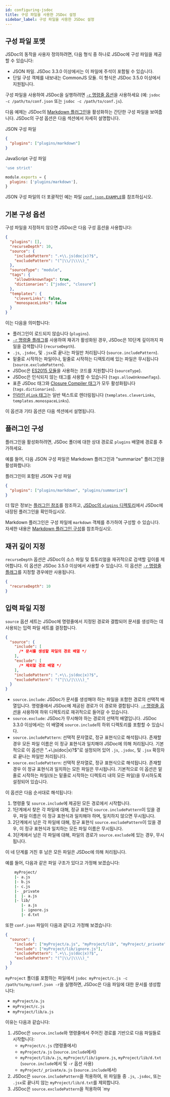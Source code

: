 ```yaml
---
id: configuring-jsdoc
title: 구성 파일을 사용한 JSDoc 설정
sidebar_label: 구성 파일을 사용한 JSDoc 설정
---
```


## 구성 파일 포맷

JSDoc의 동작을 사용자 정의하려면, 다음 형식 중 하나로 JSDoc에 구성 파일을 제공할 수 있습니다:

- JSON 파일. JSDoc 3.3.0 이상에서는 이 파일에 주석이 포함될 수 있습니다.
- 단일 구성 객체를 내보내는 CommonJS 모듈. 이 형식은 JSDoc 3.5.0 이상에서 지원됩니다.

구성 파일을 사용하여 JSDoc을 실행하려면 [`-c` 명령줄 옵션](./commandline.md)을 사용하세요 (예: `jsdoc -c /path/to/conf.json` 또는 `jsdoc -c /path/to/conf.js`).

다음 예제는 JSDoc의 [Markdown 플러그인](./plugins-markdown.md)을 활성화하는 간단한 구성 파일을 보여줍니다. JSDoc의 구성 옵션은 다음 섹션에서 자세히 설명합니다.

JSON 구성 파일

```json
{
  "plugins": ["plugins/markdown"]
}
```

JavaScript 구성 파일

```js
'use strict'

module.exports = {
  plugins: ['plugins/markdown'],
}
```

JSON 구성 파일의 더 포괄적인 예는 파일 [`conf.json.EXAMPLE`](https://github.com/jsdoc3/jsdoc/blob/master/conf.json.EXAMPLE)를 참조하십시오.

## 기본 구성 옵션

구성 파일을 지정하지 않으면 JSDoc은 다음 구성 옵션을 사용합니다:

```json
{
  "plugins": [],
  "recurseDepth": 10,
  "source": {
    "includePattern": ".+\\.js(doc|x)?$",
    "excludePattern": "(^|\\/|\\\\)_"
  },
  "sourceType": "module",
  "tags": {
    "allowUnknownTags": true,
    "dictionaries": ["jsdoc", "closure"]
  },
  "templates": {
    "cleverLinks": false,
    "monospaceLinks": false
  }
}
```

이는 다음을 의미합니다:

- 플러그인이 로드되지 않습니다 (`plugins`).
- [`-r` 명령줄 플래그](./commandline.md)를 사용하여 재귀가 활성화된 경우, JSDoc은 10단계 깊이까지 파일을 검색합니다 (`recurseDepth`).
- `.js`, `.jsdoc`, 및 `.jsx`로 끝나는 파일만 처리됩니다 (`source.includePattern`).
- 밑줄로 시작하는 파일이나, 밑줄로 시작하는 디렉토리에 있는 파일은 무시됩니다 (`source.excludePattern`).
- JSDoc은 [ES2015 모듈](../howto/es2015-modules.md)을 사용하는 코드를 지원합니다 (`sourceType`).
- JSDoc은 인식되지 않는 태그를 사용할 수 있습니다 (`tags.allowUnknownTags`).
- 표준 JSDoc 태그와 [Closure Compiler 태그](https://github.com/google/closure-compiler/wiki/Annotating-JavaScript-for-the-Closure-Compiler#jsdoc-tags)가 모두 활성화됩니다 (`tags.dictionaries`).
- [인라인 `@link` 태그](../tags/inline-link.md)는 일반 텍스트로 렌더링됩니다 (`templates.cleverLinks`, `templates.monospaceLinks`).

이 옵션과 기타 옵션은 다음 섹션에서 설명됩니다.

## 플러그인 구성

플러그인을 활성화하려면, JSDoc 폴더에 대한 상대 경로로 `plugins` 배열에 경로를 추가하세요.

예를 들어, 다음 JSON 구성 파일은 Markdown 플러그인과 "summarize" 플러그인을 활성화합니다:

플러그인이 포함된 JSON 구성 파일

```json
{
  "plugins": ["plugins/markdown", "plugins/summarize"]
}
```

더 많은 정보는 [플러그인 참조](./plugins.md)를 참조하고, [JSDoc의 `plugins` 디렉토리](https://github.com/jsdoc3/jsdoc/tree/master/plugins)에서 JSDoc에 내장된 플러그인을 확인하십시오.

Markdown 플러그인은 구성 파일에 `markdown` 객체를 추가하여 구성할 수 있습니다. 자세한 내용은 [Markdown 플러그인 구성](./plugins-markdown.md)를 참조하십시오.

## 재귀 깊이 지정

`recurseDepth` 옵션은 JSDoc이 소스 파일 및 튜토리얼을 재귀적으로 검색할 깊이를 제어합니다. 이 옵션은 JSDoc 3.5.0 이상에서 사용할 수 있습니다. 이 옵션은 [`-r` 명령줄 플래그](./commandline.md)를 지정할 경우에만 사용됩니다.

```json
{
  "recurseDepth": 10
}
```

## 입력 파일 지정

`source` 옵션 세트는 JSDoc에 명령줄에서 지정된 경로와 결합되어 문서를 생성하는 데 사용되는 입력 파일 세트를 결정합니다.

```json
{
  "source": {
    "include": [
      /* 문서를 생성할 파일의 경로 배열 */
    ],
    "exclude": [
      /* 제외할 경로 배열 */
    ],
    "includePattern": ".+\\.js(doc|x)?$",
    "excludePattern": "(^|\\/|\\\\)_"
  }
}
```

- `source.include`: JSDoc가 문서를 생성해야 하는 파일을 포함한 경로의 선택적 배열입니다. 명령줄에서 JSDoc에 제공된 경로가 이 경로와 결합됩니다. [`-r` 명령줄 옵션](./commandline.md)을 사용하여 하위 디렉토리로 재귀적으로 들어갈 수 있습니다.
- `source.exclude`: JSDoc가 무시해야 하는 경로의 선택적 배열입니다. JSDoc 3.3.0 이상에서는 이 배열에 `source.include`의 하위 디렉토리를 포함할 수 있습니다.
- `source.includePattern`: 선택적 문자열로, 정규 표현식으로 해석됩니다. 존재할 경우 모든 파일 이름은 이 정규 표현식과 일치해야 JSDoc에 의해 처리됩니다. 기본적으로 이 옵션은 ".+\\.js(doc|x)?$"로 설정되어 있어 `.js`, `.jsdoc`, 및 `.jsx` 확장자로 끝나는 파일만 처리됩니다.
- `source.excludePattern`: 선택적 문자열로, 정규 표현식으로 해석됩니다. 존재할 경우 이 정규 표현식과 일치하는 모든 파일은 무시됩니다. 기본적으로 이 옵션은 밑줄로 시작하는 파일(또는 밑줄로 시작하는 디렉토리 내의 모든 파일)을 무시하도록 설정되어 있습니다.

이 옵션은 다음 순서대로 해석됩니다:

1. 명령줄 및 `source.include`에 제공된 모든 경로에서 시작합니다.
2. 1단계에서 찾은 각 파일에 대해, 정규 표현식 `source.includePattern`이 있을 경우, 파일 이름은 이 정규 표현식과 일치해야 하며, 일치하지 않으면 무시됩니다.
3. 2단계에서 남은 각 파일에 대해, 정규 표현식 `source.excludePattern`이 있을 경우, 이 정규 표현식과 일치하는 모든 파일 이름은 무시됩니다.
4. 3단계에서 남은 각 파일에 대해, 파일의 경로가 `source.exclude`에 있는 경우, 무시됩니다.

이 네 단계를 거친 후 남은 모든 파일은 JSDoc에 의해 처리됩니다.

예를 들어, 다음과 같은 파일 구조가 있다고 가정해 보겠습니다:

```bash
    myProject/
    |- a.js
    |- b.js
    |- c.js
    |- _private
    |  |- a.js
    |- lib/
       |- a.js
       |- ignore.js
       |- d.txt
```

또한 `conf.json` 파일이 다음과 같다고 가정해 보겠습니다:

```json
{
  "source": {
    "include": ["myProject/a.js", "myProject/lib", "myProject/_private"],
    "exclude": ["myProject/lib/ignore.js"],
    "includePattern": ".+\\.js(doc|x)?$",
    "excludePattern": "(^|\\/|\\\\)_"
  }
}
```

`myProject` 폴더를 포함하는 파일에서 `jsdoc myProject/c.js -c /path/to/my/conf.json -r`을 실행하면, JSDoc은 다음 파일에 대한 문서를 생성합니다:

- `myProject/a.js`
- `myProject/c.js`
- `myProject/lib/a.js`

이유는 다음과 같습니다:

1. JSDoc은 `source.include`와 명령줄에서 주어진 경로를 기반으로 다음 파일들로 시작합니다:
    - `myProject/c.js` (명령줄에서)
    - `myProject/a.js` (`source.include`에서)
    - `myProject/lib/a.js`, `myProject/lib/ignore.js`, `myProject/lib/d.txt` (`source.include`에서 및 `-r` 옵션 사용)
    - `myProject/_private/a.js` (`source.include`에서)
2. JSDoc은 `source.includePattern`을 적용하여, 위 파일들 중 `.js`, `.jsdoc`, 또는 `.jsx`로 끝나지 않는 `myProject/lib/d.txt`를 제외합니다.
3. JSDoc은 `source.excludePattern`을 적용하여 `my